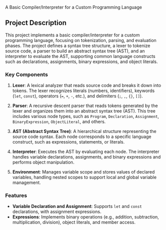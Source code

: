 A Basic Compiler/Interpreter for a Custom Programming Language

## Project Description

This project implements a basic compiler/interpreter for a custom programming language, focusing on tokenization, parsing, and evaluation phases. The project defines a syntax tree structure, a lexer to tokenize source code, a parser to build an abstract syntax tree (AST), and an interpreter to evaluate the AST, supporting common language constructs such as declarations, assignments, binary expressions, and object literals.

### Key Components

1. **Lexer**: A lexical analyzer that reads source code and breaks it down into tokens. The lexer recognizes literals (numbers, identifiers), keywords (`let`, `const`), operators (`=`, `+`, `-`, etc.), and delimiters (`;`, `,`, `{}`, `[]`).

2. **Parser**: A recursive descent parser that reads tokens generated by the lexer and organizes them into an abstract syntax tree (AST). This tree includes various node types, such as `Program`, `Declaration`, `Assignment`, `BinaryExpression`, `ObjectLiteral`, and others.

3. **AST (Abstract Syntax Tree)**: A hierarchical structure representing the source code syntax. Each node corresponds to a specific language construct, such as expressions, statements, or literals.

4. **Interpreter**: Executes the AST by evaluating each node. The interpreter handles variable declarations, assignments, and binary expressions and performs object manipulation.

5. **Environment**: Manages variable scope and stores values of declared variables, handling nested scopes to support local and global variable management.

### Features

- **Variable Declaration and Assignment**: Supports `let` and `const` declarations, with assignment expressions.
- **Expressions**: Implements binary operations (e.g., addition, subtraction, multiplication, division), object literals, and member access.
